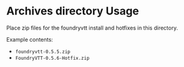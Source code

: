 # Archives directory Usage

Place zip files for the foundryvtt install and hotfixes in this directory.

Example contents:

* `foundryvtt-0.5.5.zip`
* `FoundryVTT-0.5.6-Hotfix.zip`
